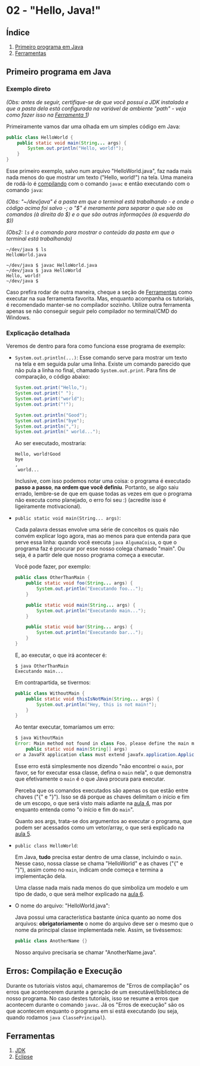 02 - "Hello, Java!"
===================


Índice
------

1. [Primeiro programa em Java](#primeiro-programa-em-java)
2. [Ferramentas](#ferramentas)

Primeiro programa em Java
-------------------------

### Exemplo direto

_(Obs: antes de seguir, certifique-se de que você possui a JDK instalada e que
a pasta dela está configurada na variável de ambiente "path" - veja como fazer
isso na [Ferramenta 1](#ferramentas))_

Primeiramente vamos dar uma olhada em um simples código em Java:

```java
public class HelloWorld {
    public static void main(String... args) {
        System.out.println("Hello, world!");
    }
}
```

Esse primeiro exemplo, salvo num arquivo "HelloWorld.java", faz nada mais nada
menos do que mostrar um texto ("Hello, world!") na tela. Uma maneira de rodá-lo
é [compilando](01-java-and-langs.md) com o comando `javac` e então executando
com o comando `java`:

_(Obs: "~/dev/java" é a pasta em que o terminal está trabalhando - e onde o
código acima foi salvo -; o "$" é meramente para separar o que são os comandos
(à direita do $) e o que são outras informações (à esquerda do $))_

_(Obs2: `ls` é o comando para mostrar o conteúdo da pasta em que o terminal
está trabalhando)_

```
~/dev/java $ ls
HelloWorld.java

~/dev/java $ javac HelloWorld.java
~/dev/java $ java HelloWorld
Hello, world!
~/dev/java $
```

Caso prefira rodar de outra maneira, cheque a seção de
[Ferramentas](#ferramentas) como executar na sua ferramenta favorita. Mas,
enquanto acompanha os tutoriais, é recomendado manter-se no compilador sozinho.
Utilize outra ferramenta apenas se não conseguir seguir pelo compilador no
terminal/CMD do Windows.

### Explicação detalhada

Veremos de dentro para fora como funciona esse programa de exemplo:

- `System.out.println(...)`:
  Esse comando serve para mostrar um texto na tela e em seguida pular uma
  linha. Existe um comando parecido que não pula a linha no final, chamado
  `System.out.print`. Para fins de comparação, o código abaixo:

  ```java
  System.out.print("Hello,");
  System.out.print(" ");
  System.out.print("world");
  System.out.print("!");

  System.out.println("Good");
  System.out.println("bye");
  System.out.println(",");
  System.out.println(" world...");
  ```

  Ao ser executado, mostraria:

  ```
  Hello, world!Good
  bye
  ,
   world...
  ```

  Inclusive, com isso podemos notar uma coisa: o programa é executado **passo a
  passo**, **na ordem que você definiu**. Portanto, se algo saiu errado,
  lembre-se de que em quase todas as vezes em que o programa não executa como
  planejado, o erro foi seu :) (acredite isso é ligeiramente motivacional).

- `public static void main(String... args)`:

  Cada palavra dessas envolve uma série de conceitos os quais não convém
  explicar logo agora, mas ao menos para que entenda para que serve essa linha:
  quando você executa `java AlgumaCoisa`, o que o programa faz é procurar por
  esse nosso colega chamado "main". Ou seja, é a partir dele que nosso programa
  começa a executar.

  Você pode fazer, por exemplo:

  ```java
  public class OtherThanMain {
      public static void foo(String... args) {
          System.out.println("Executando foo...");
      }

      public static void main(String... args) {
          System.out.println("Executando main...");
      }

      public static void bar(String... args) {
          System.out.println("Executando bar...");
      }
  }
  ```

  E, ao executar, o que irá acontecer é:

  ```
  $ java OtherThanMain
  Executando main...
  ```

  Em contrapartida, se tivermos:

  ```java
  public class WithoutMain {
      public static void thisIsNotMain(String... args) {
          System.out.println("Hey, this is not main!");
      }
  }
  ```

  Ao tentar executar, tomaríamos um erro:

  ```java
  $ java WithoutMain
  Error: Main method not found in class Foo, please define the main method as:
      public static void main(String[] args)
  or a JavaFX application class must extend javafx.application.Application
  ```

  Esse erro está simplesmente nos dizendo "não encontrei o `main`, por favor,
  se for executar essa classe, defina o `main` nela", o que demonstra que
  efetivamente o `main` é o que Java procura para executar.

  Perceba que os comandos executados são apenas os que estão entre chaves ("{"
  e "}"). Isso se dá porque as chaves delimitam o início e fim de um escopo, o
  que será visto mais adiante na [aula 4](04-if-and-switch.md), mas por
  enquanto entenda como "o início e fim do `main`".

  Quanto aos args, trata-se dos argumentos ao executar o programa, que podem
  ser acessados como um vetor/array, o que será explicado na [aula
  5](05-arrays.md).

- `public class HelloWorld`:

  Em Java, **tudo** precisa estar dentro de uma classe, incluindo o `main`.
  Nesse caso, nossa classe se chama "HelloWorld" e as chaves ("{" e "}"), assim
  como no `main`, indicam onde começa e termina a implementação dela.

  Uma classe nada mais nada menos do que simboliza um modelo e um tipo de dado,
  o que será melhor explicado na [aula 6](06-classes.md).

- O nome do arquivo: "HelloWorld.java":

  Java possui uma característica bastante única quanto ao nome dos arquivos:
  **obrigatoriamente** o nome do arquivo deve ser o mesmo que o nome da
  principal classe implementada nele. Assim, se tivéssemos:

  ```java
  public class AnotherName {}
  ```

  Nosso arquivo precisaria se chamar "AnotherName.java".


Erros: Compilação e Execução
----------------------------

Durante os tutoriais vistos aqui, chamaremos de "Erros de compilação" os erros
que acontecerem durante a geração de um executável/biblioteca de nosso
programa. No caso destes tutoriais, isso se resume a erros que acontecem
durante o comando `javac`. Já os "Erros de execução" são os que acontecem
enquanto o programa em si está executando (ou seja, quando rodamos `java
ClassePrincipal`).


Ferramentas
-----------

1. [JDK](/tools/jdk.md)
2. [Eclipse](/tools/eclipse.md)

